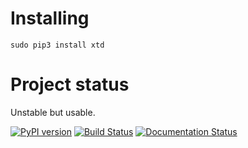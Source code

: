 # Installing

```bas
sudo pip3 install xtd
```

# Project status

Unstable but usable.

[![PyPI version](https://badge.fury.io/py/xtd.svg)](https://badge.fury.io/py/xtd)
[![Build Status](https://travis-ci.org/psycofdj/xtd.svg?branch=master)](https://travis-ci.org/psycofdj/xtd)
[![Documentation Status](https://readthedocs.org/projects/xtd/badge/?version=latest)](http://xtd.readthedocs.org/en/latest/?badge=latest)
